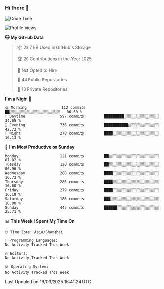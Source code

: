 ### Hi there 👋

<!--
**robinWongM/robinWongM** is a ✨ _special_ ✨ repository because its `README.md` (this file) appears on your GitHub profile.

Here are some ideas to get you started:

- 🔭 I’m currently working on ...
- 🌱 I’m currently learning ...
- 👯 I’m looking to collaborate on ...
- 🤔 I’m looking for help with ...
- 💬 Ask me about ...
- 📫 How to reach me: ...
- 😄 Pronouns: ...
- ⚡ Fun fact: ...
-->

<!--START_SECTION:waka-->
![Code Time](http://img.shields.io/badge/Code%20Time-266%20hrs%2026%20mins-blue)

![Profile Views](http://img.shields.io/badge/Profile%20Views-0-blue)

**🐱 My GitHub Data** 

> 📦 29.7 kB Used in GitHub's Storage 
 > 
> 🏆 20 Contributions in the Year 2025
 > 
> 🚫 Not Opted to Hire
 > 
> 📜 44 Public Repositories 
 > 
> 🔑 13 Private Repositories 
 > 
**I'm a Night 🦉** 

```text
🌞 Morning                112 commits         ██░░░░░░░░░░░░░░░░░░░░░░░   06.50 % 
🌆 Daytime                597 commits         █████████░░░░░░░░░░░░░░░░   34.65 % 
🌃 Evening                736 commits         ███████████░░░░░░░░░░░░░░   42.72 % 
🌙 Night                  278 commits         ████░░░░░░░░░░░░░░░░░░░░░   16.13 % 
```
📅 **I'm Most Productive on Sunday** 

```text
Monday                   121 commits         ██░░░░░░░░░░░░░░░░░░░░░░░   07.02 % 
Tuesday                  120 commits         ██░░░░░░░░░░░░░░░░░░░░░░░   06.96 % 
Wednesday                288 commits         ████░░░░░░░░░░░░░░░░░░░░░   16.72 % 
Thursday                 286 commits         ████░░░░░░░░░░░░░░░░░░░░░   16.60 % 
Friday                   279 commits         ████░░░░░░░░░░░░░░░░░░░░░   16.19 % 
Saturday                 186 commits         ███░░░░░░░░░░░░░░░░░░░░░░   10.80 % 
Sunday                   443 commits         ██████░░░░░░░░░░░░░░░░░░░   25.71 % 
```


📊 **This Week I Spent My Time On** 

```text
🕑︎ Time Zone: Asia/Shanghai

💬 Programming Languages: 
No Activity Tracked This Week

🔥 Editors: 
No Activity Tracked This Week

💻 Operating System: 
No Activity Tracked This Week
```


 Last Updated on 19/03/2025 16:41:24 UTC
<!--END_SECTION:waka-->
